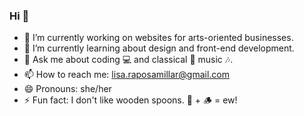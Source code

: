 ### Hi 👋
- 🔭 I’m currently working on websites for arts-oriented businesses.
- 🌱 I’m currently learning about design and front-end development.
- 💬 Ask me about coding 💻 and classical 🎹 music 🎶.
- 📫 How to reach me: lisa.raposamillar@gmail.com
- 😄 Pronouns: she/her
- ⚡ Fun fact: I don't like wooden spoons. 🥄 + 🪵 = ew!


<!--
**raposamillar/raposamillar** is a ✨ _special_ ✨ repository because its `README.md` (this file) appears on your GitHub profile.

Here are some ideas to get you started:

- 🔭 I’m currently working on ...
- 🌱 I’m currently learning ...
- 👯 I’m looking to collaborate on ...
- 🤔 I’m looking for help with ...
- 💬 Ask me about ...
- 📫 How to reach me: ...
- 😄 Pronouns: ...
- ⚡ Fun fact: ...
-->

